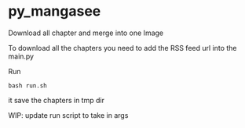 # py_mangasee
Download all chapter and merge into one Image 

To download all the chapters you need to add the RSS feed url into the main.py

Run 
```
bash run.sh
```

it save the chapters in tmp dir


WIP: update run script to take in args 
